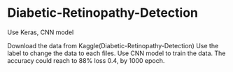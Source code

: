 # Diabetic-Retinopathy-Detection
Use Keras, CNN model

Download the data from Kaggle(Diabetic-Retinopathy-Detection)
Use the label to change the data to each files.
Use CNN model to train the data.
The accuracy could reach to 88% loss 0.4, by 1000 epoch.
